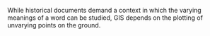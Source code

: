 While historical documents demand a context in which the varying meanings of a word can be studied, GIS depends on the plotting of unvarying points on the ground. 